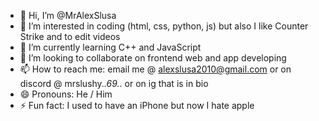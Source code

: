 - 👋 Hi, I’m @MrAlexSlusa
- 👀 I’m interested in coding (html, css, python, js) but also I like Counter Strike and to edit videos
- 🌱 I’m currently learning C++ and JavaScript
- 💞️ I’m looking to collaborate on frontend web and app developing 
- 📫 How to reach me: email me @ alexslusa2010@gmail.com or on discord @ mrslushy._.69._. or on ig that is in bio
- 😄 Pronouns: He / Him
- ⚡ Fun fact: I used to have an iPhone but now I hate apple 

<!---
MrAlexSlusa/MrAlexSlusa is a ✨ special ✨ repository because its `README.md` (this file) appears on your GitHub profile.
You can click the Preview link to take a look at your changes.
--->
